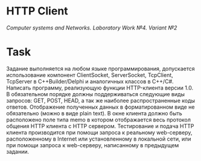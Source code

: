 # HTTP Client
*Computer systems and Networks. Laboratory Work №4. Variant №2*
# Task
Задание выполняется на любом языке
программирования, допускается использование компонент ClientSocket,
ServerSocket, TcpClient, TcpServer в C++Builder/Delphi и аналогичных классов в
C++/C#.
Написать программу, реализующую функции HTTP-клиента версии 1.0. В обязательном порядке должны поддерживаться следующие виды запросов: GET, POST, HEAD, а так же наиболее распространенные коды ответов. Отображение полученных данных в форматированном виде не обязательно (можно в виде plain text). В окне клиента должно быть расположено поле типа memo в котором отображается весь протокол общения HTTP клиента с HTTP сервером. Тестирование и подача HTTP клиента производится при помощи запроса к реальному web-серверу, расположенному в Internet или установленному в локальной сети, или при помощи запроса к web-серверу, написанному в предыдущем задании.
